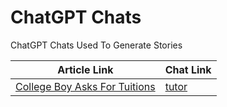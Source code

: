# ChatGPT Chats
ChatGPT Chats Used To Generate Stories

| Article Link | Chat Link |
|---|---|
| [College Boy Asks For Tuitions](https://medium.com/@hazelshadow/college-boy-asks-for-tuitions-bf9c27a3a2a0) | [tutor](2023-05-05-1731-tutor.md) |
